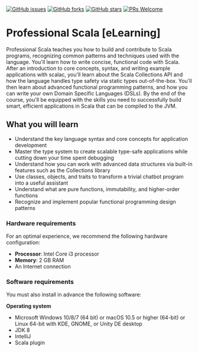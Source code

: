 [![GitHub issues](https://img.shields.io/github/issues/TrainingByPackt/Professional-Scala-eLearning.svg)](https://github.com/TrainingByPackt/Professional-Scala-eLearning/issues)
[![GitHub forks](https://img.shields.io/github/forks/TrainingByPackt/Professional-Scala-eLearning.svg)](https://github.com/TrainingByPackt/Professional-Scala-eLearning/network)
[![GitHub stars](https://img.shields.io/github/stars/TrainingByPackt/Professional-Scala-eLearning.svg)](https://github.com/TrainingByPackt/Professional-Scala-eLearning/stargazers)
[![PRs Welcome](https://img.shields.io/badge/PRs-welcome-brightgreen.svg)](https://github.com/TrainingByPackt/Professional-Scala-eLearning/pulls)



# Professional Scala [eLearning]
Professional Scala teaches you how to build and contribute to Scala programs, recognizing common patterns and techniques used with the language. You'll learn how to write concise, functional code with Scala. After an introduction to core concepts, syntax, and writing example applications with scalac, you'll learn about the Scala Collections API and how the language handles type safety via static types out-of-the-box. You'll then learn about advanced functional programming patterns, and how you can write your own Domain Specific Languages (DSLs). By the end of the course, you'll be equipped with the skills you need to successfully build smart, efficient applications in Scala that can be compiled to the JVM.


## What you will learn
* Understand the key language syntax and core concepts for application development
* Master the type system to create scalable type-safe applications while cutting down your time spent debugging
* Understand how you can work with advanced data structures via built-in features such as the Collections library
* Use classes, objects, and traits to transform a trivial chatbot program into a useful assistant
* Understand what are pure functions, immutability, and higher-order functions
* Recognize and implement popular functional programming design patterns



### Hardware requirements
For an optimal experience, we recommend the following hardware configuration:
* **Processor**: Intel Core i3 processor
* **Memory**: 2 GB RAM
* An Internet connection



### Software requirements
You must also install in advance the following software:

**Operating system** 
* Microsoft Windows 10/8/7 (64 bit) or macOS 10.5 or higher (64-bit) or Linux 64-bit with KDE, GNOME, or Unity DE desktop
* JDK 8
* IntelliJ
* Scala plugin

